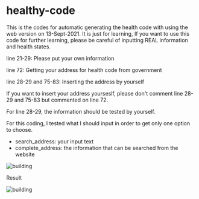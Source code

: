 # healthy-code
This is the codes for automatic generating the health code with using the web version on 13-Sept-2021. It is just for learning, If you want to use this code for further learning, please be careful of inputting REAL information and health states.

line 21-29: Please put your own information

line 72: Getting your address for health code from government

line 28-29 and 75-83: Inserting the address by yourself

If you want to insert your address yourseslf, please don't comment line 28-29 and 75-83 but commented on line 72.

For line 28-29, the information should be tested by yourself.

For this coding, I tested what I should input in order to get only one option to choose.
- search_address: your input text
- complete_address: the information that can be searched from the website

![building](https://github.com/kaian0414/healthy-code/blob/main/building.png)

Result

![building](https://github.com/kaian0414/healthy-code/blob/main/healthCode_result.jpg)
